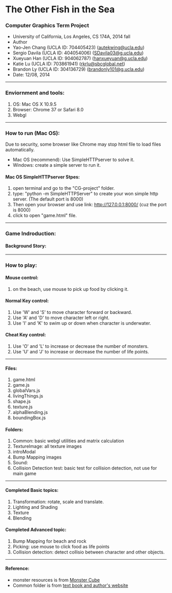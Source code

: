 The Other Fish in the Sea
=====================================================
### Computer Graphics Term Project
* University of California, Los Angeles, CS 174A, 2014 fall
* Author
 * Yao-Jen Chang   (UCLA ID: 704405423) (autekwing@ucla.edu)
 * Sergio Davila   (UCLA ID: 404054006) (SDavila03@g.ucla.edu)
 * Xueyuan Han     (UCLA ID: 904062787) (hanxueyuan@g.ucla.edu)
 * Katie Lu        (UCLA ID: 703861941) (rkrlu@sbcglobal.net)
 * Brandon Ly      (UCLA ID: 304136729) (brandonly101@g.ucla.edu)
* Date: 12/08, 2014

----------------------------------------------------
### Enviornment and tools:
1. OS: Mac OS X 10.9.5
2. Browser: Chrome 37 or Safari 8.0
3. Webgl

----------------------------------------------------
### How to run (Mac OS):
Due to security, some browser like Chrome may stop html file to load files automatically.
* Mac OS (recommend): Use SimpleHTTPserver to solve it.
* Windows: create a simple server to run it.

#### Mac OS SimpleHTTPserver Stpes:

1. open terminal and go to the "CG-project"  folder.
2. type: "python -m SimpleHTTPServer" to create your won simple http server. (The default port is 8000)
3. Then open your browser and use link: http://127.0.0.1:8000/ (cuz the port is 8000)
4. click to open "game.html" file.

----------------------------------------------------
### Game Indroduction:

#### Background Story:


----------------------------------------------------
### How to play:

#### Mouse control:
1. on the beach, use mouse to pick up food by clicking it.

#### Normal Key control:
1. Use 'W' and 'S' to move character forward or backward.
2. Use 'A' and 'D' to move character left or right.
3. Use 'I' and 'K' to swim up or down when character is underwater.

#### Cheat Key control:
1. Use 'O' and 'L' to increase or decrease the number of monsters.
2. Use 'U' and 'J' to increase or decrease the number of life points.

----------------------------------------------------
#### Files:
1. game.html
2. game.js
3. globalVars.js
4. livingThings.js
5. shape.js
6. texture.js
7. alphaBlending.js
8. boundingBox.js

#### Folders:
1. Common: basic webgl utilities and matrix calculation
2. TextureImage: all texture images
3. introModal
4. Bump Mapping images
5. Sound: 
6. Collision Detection test: basic test for collision detection, not use for main game

----------------------------------------------------
#### Completed Basic topics:
1. Transformation: rotate, scale and translate.
2. Lighting and Shading
3. Texture
4. Blending

#### Completed Advanced topic:
1. Bump Mapping for beach and rock
2. Picking: use mouse to click food as life points
3. Collision detection: detect collisio between character and other objects.

----------------------------------------------------
#### Reference:
* monster resources is from [Monster Cube](https://www.behance.net/gallery/4531779/Monster-Cube)
* Common folder is from [text book and author's website](http://www.cs.unm.edu/~angel/WebGL/7E/)
